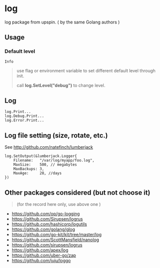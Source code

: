 # log

log package from upspin. ( by the same Golang authors )

## Usage

### Default level

`Info`
> use flag or environment variable to set different default level through init.
> 
> call **log.SetLevel("debug")** to change level.

## Log

```
log.Print...
log.Debug.Print...
log.Error.Print...
```

## Log file setting (size, rotate, etc.)

See http://github.com/natefinch/lumberjack

```
log.SetOutput(&lumberjack.Logger{
    Filename:   "/var/log/myapp/foo.log",
    MaxSize:    500, // megabytes
    MaxBackups: 3,
    MaxAge:     28, //days
})
```


## Other packages considered (but not choose it) 
> (for the record here only, use above one )
* https://github.com/op/go-logging
* https://github.com/Sirupsen/logrus
* https://github.com/hashicorp/logutils
* https://github.com/golang/glog
* https://github.com/go-kit/kit/tree/master/log
* https://github.com/ScottMansfield/nanolog
* https://github.com/sirupsen/logrus
* https://github.com/apex/log
* https://github.com/uber-go/zap
* https://github.com/juju/loggo
